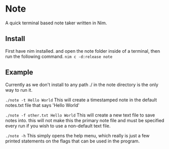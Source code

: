 # Note
A quick terminal based note taker written in Nim.

## Install
First have nim installed. and open the note folder inside of a terminal,
 then run the following command.
`nim c -d:release note`

## Example

Currently as we don't install to any path ./ in the note directory is
the only way to run it. 

`./note -t Hello World`
This will create a timestamped note in the default notes.txt file that
says 'Hello World'

`./note -f other.txt Hello World`
This will create a new text file to save notes into. this will not make this 
the primary note file and must be specified every run if you wish to use a 
non-default text file.

`./note -h`
This simply opens the help menu, which really is just a few printed statements
on the flags that can be used in the program.